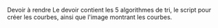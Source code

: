 Devoir à rendre
Le devoir contient les 5 algorithmes de tri, le script pour créer les courbes, ainsi que l'image montrant les courbes.

